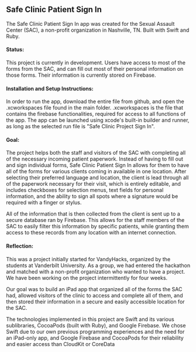 
## Safe Clinic Patient Sign In

The Safe Clinic Patient Sign In app was created for the Sexual Assault Center (SAC), a non-profit organization in Nashville, TN. Built with Swift and Ruby.

#### Status:   

This project is currently in development. Users have access to most of the forms from the SAC, and can fill out most of their personal information on those forms. Their information is currently stored on Firebase. 

#### Installation and Setup Instructions:  

In order to run the app, download the entire file from github, and open the .xcworkspaces file found in the main folder. .xcworkspaces is the file that contains the firebase functionalities, required for access to all functions of the app. The app can be launched using xcode's built-in builder and runner, as long as the selected run file is "Safe Clinic Project Sign In".

#### Goal:   
The project helps both the staff and visitors of the SAC with completing all of the necessary incoming patient paperwork. Instead of having to fill out and sign individual forms, Safe Clinic Patient Sign In allows for them to have all of the forms for various clients coming in available in one location. After selecting their preferred language and location, the client is lead through all of the paperwork necessary for their visit, which is entirely editable, and includes checkboxes for selection menus, text fields for personal information, and the ability to sign all spots where a signature would be required with a finger or stylus. 

All of the information that is then collected from the client is sent up to a secure database ran by Firebase. This allows for the staff members of the SAC to easily filter this information by specific patients, while granting them access to these records from any location with an internet connection.

#### Reflection:  

This was a project initially started for VandyHacks, organized by the students at Vanderbilt University. As a group, we had entered the hackathon and matched with a non-profit organization who wanted to have a project. We have been working on the project intermittently for four weeks. 

Our goal was to build an iPad app that organized all of the forms the SAC had, allowed visitors of the clinic to access and complete all of them, and then stored their information in a secure and easily accessible location for the SAC.

The technologies implemented in this project are Swift and its various sublibraries, CocoaPods (built with Ruby), and Google Firebase. We chose Swift due to our own previous programming experiences and the need for an iPad-only app, and Google Firebase and CocoaPods for their reliability and easier access than CloudKit or CoreData
